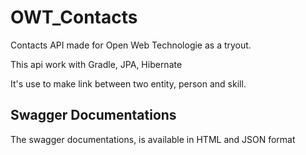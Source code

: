 # OWT_Contacts
Contacts API made for Open Web Technologie as a tryout.

This api work with Gradle, JPA, Hibernate

It's use to make link between two entity, person and skill.


## Swagger Documentations

The swagger documentations, is available in HTML and JSON format

